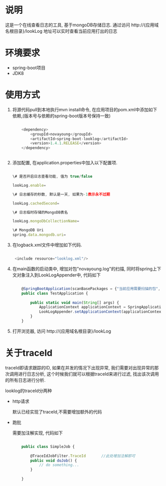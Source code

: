 # 说明
  这是一个在线查看日志的工具, 基于mongoDB存储日志.
   通过访问 http://{应用域名根目录}/lookLog 地址可以实时查看当前应用打出的日志
   
# 环境要求
   * spring-boot项目
   * JDK8

# 使用方式

1. 将源代码pull到本地执行mvn install命令, 在应用项目的pom.xml中添加如下依赖,(版本号与依赖的spring-boot版本号保持一致)

    ```javascript
    
        <dependency>
            <groupId>novayoung</groupId>
            <artifactId>spring-boot-looklog</artifactId>
            <version>1.4.1.RELEASE</version>
        </dependency>
        
    ```


2. 添加配置, 在application.properties中加入以下配置项.

    ```javascript

    \# 是否开启日志查看功能, 值为 true/false
    
    lookLog.enable=
    
    \# 日志缓存的秒数, 默认是一天, 如果为-1表示永不过期
    
    lookLog.cachedSecond=
    
    \# 日志临时存储的MongoDB表名
    
    lookLog.mongoDbCollectionName=
    
    \# MongoDB Uri
    spring.data.mongodb.uri=

    
    ```
 
3. 在logback.xml文件中增加如下代码.
    
   ```javascript
   
    <include resource="looklog.xml"/>
   
   
   ```
4. 在main函数的启动类中, 增加对包"novayoung.log"的扫描, 同时将spring上下文对象注入到LookLogAppender中, 代码如下

    ```javascript
    
        @SpringBootApplication(scanBasePackages = {"当前应用需要扫描的包", "novayoung.log"})   //此处增加对"novayoung.log"包的扫描
        public class TestApplication {
        
            public static void main(String[] args) {
                ApplicationContext applicationContext = SpringApplication.run(TestApplication.class, args);
                LookLogAppender.setApplicationContext(applicationContext);   //此处增加spring上下文的注入
            }
        }
    
    ```
    
5. 打开浏览器, 访问 http://{应用域名根目录}/lookLog

# 关于traceId
  traceId即请求跟踪的ID, 如果在并发的情况下出现异常, 我们需要对出现异常的那次调用进行日志分析, 这个时候我们就可以根据traceId来进行过滤, 找出该次调用的所有日志进行分析.
  
  looklog的traceId分两种
  
  * http请求
    
    默认已经实现了traceId,不需要增加额外的代码
    
  * 跑批
    
    需要加注解实现, 代码如下
    
    ```javascript
    
        public class SimpleJob {
        
            @TraceIdJobFilter.TraceId       //此处增加注解即可
            public void doJob() {
                // do something...
            }
        
        }
    
    ```